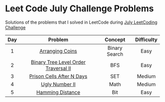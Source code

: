 # Leet Code July Challenge Problems
Solutions of the problems that I solved in LeetCode during [July LeetCoding Challenge](https://leetcode.com/explore/featured/card/july-leetcoding-challenge/)


| Day | Problem                                                                                 | Concept                    | Difficulty | 
| :--:|:--------------------------------------------------------------------------------------: | :-------------------------:| :---------:|
| 1   | [Arranging Coins](https://leetcode.com/problems/arranging-coins/)                   | Binary Search              |     Easy   |
| 2   | [Binary Tree Level Order Traversal II](https://leetcode.com/problems/binary-tree-level-order-traversal-ii/)| BFS  |     Easy   |
| 3   | [Prison Cells After N Days](https://leetcode.com/problems/prison-cells-after-n-days/)| SET  |     Medium   |
| 4   | [Ugly Number II](https://leetcode.com/problems/ugly-number-ii/)| Math  |     Medium   |
| 5   | [Hamming Distance](https://leetcode.com/problems/hamming-distance/)| Bit  |     Easy   |
